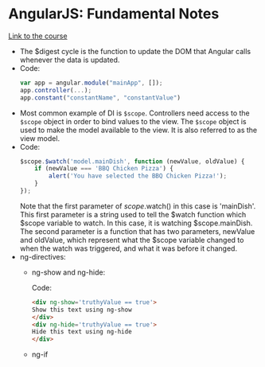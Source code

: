 # AngularJS: Fundamental Notes

[Link to the course](https://www.edx.org/course/angularjs-framework-fundamentals)

* The $digest cycle is the function to update the DOM that Angular calls whenever the data is updated.
* Code:
  ```js
  var app = angular.module("mainApp", []);
  app.controller(...);
  app.constant("constantName", "constantValue")
  ```
* Most common example of DI is `$scope`. Controllers need access to the `$scope` object in order to bind values to the view. The `$scope` object is used to make the model available to the view. It is also referred to as the view model.
* Code:
  ```js
  $scope.$watch('model.mainDish', function (newValue, oldValue) {
      if (newValue === 'BBQ Chicken Pizza') {
          alert('You have selected the BBQ Chicken Pizza!');
      }
  });
  ```
  Note that the first parameter of $scope.$watch() in this case is 'mainDish'. This first parameter is a string used to tell the $watch function which $scope variable to watch. In this case, it is watching $scope.mainDish. The second parameter is a function that has two parameters, newValue and oldValue, which represent what the $scope variable changed to when the watch was triggered, and what it was before it changed.
* ng-directives:
  * ng-show and ng-hide: 
    
    Code:
    ```html
    <div ng-show='truthyValue == true'>
    Show this text using ng-show
    </div>
    <div ng-hide='truthyValue == true'>
    Hide this text using ng-hide
    </div>
    ```
  * ng-if
  

